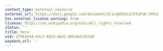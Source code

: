 ```yaml
---
content_type: external-resource
external_url: https://docs.google.com/document/d/1cqXES6s1J2TuFvW-3FRiF-S7XALz4kH-/edit?usp=sharing&ouid=111389324098950553084&rtpof=true&sd=true
has_external_license_warning: true
license: https://en.wikipedia.org/wiki/All_rights_reserved
status: ''
title: here
uid: d79b1eed-43c2-492d-ab22-8d5abdcd533d
wayback_url: ''
---
```

